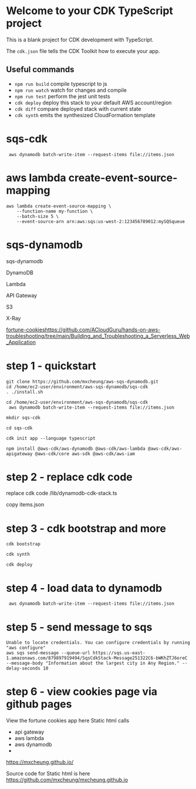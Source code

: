 # Welcome to your CDK TypeScript project

This is a blank project for CDK development with TypeScript.

The `cdk.json` file tells the CDK Toolkit how to execute your app.

## Useful commands

* `npm run build`   compile typescript to js
* `npm run watch`   watch for changes and compile
* `npm run test`    perform the jest unit tests
* `cdk deploy`      deploy this stack to your default AWS account/region
* `cdk diff`        compare deployed stack with current state
* `cdk synth`       emits the synthesized CloudFormation template


# sqs-cdk


```
 aws dynamodb batch-write-item --request-items file://items.json
```

# aws lambda create-event-source-mapping
```
aws lambda create-event-source-mapping \
    --function-name my-function \
    --batch-size 5 \
    --event-source-arn arn:aws:sqs:us-west-2:123456789012:mySQSqueue
```

# sqs-dynamodb
sqs-dynamodb

DynamoDB

Lambda

API Gateway

S3

X-Ray


[fortune-cookies](https://github.com/ACloudGuru/hands-on-aws-troubleshooting/tree/main/Building_and_Troubleshooting_a_Serverless_Web_Application)https://github.com/ACloudGuru/hands-on-aws-troubleshooting/tree/main/Building_and_Troubleshooting_a_Serverless_Web_Application

# step 1 - quickstart

```
git clone https://github.com/mxcheung/aws-sqs-dynamodb.git
cd /home/ec2-user/environment/aws-sqs-dynamodb/sqs-cdk
. ./install.sh

```

```
cd /home/ec2-user/environment/aws-sqs-dynamodb/sqs-cdk
 aws dynamodb batch-write-item --request-items file://items.json
```


```
mkdir sqs-cdk

cd sqs-cdk

cdk init app --language typescript

npm install @aws-cdk/aws-dynamodb @aws-cdk/aws-lambda @aws-cdk/aws-apigateway @aws-cdk/core aws-sdk @aws-cdk/aws-iam
```

# step 2 - replace cdk code

replace cdk  code /lib/dynamodb-cdk-stack.ts

copy items.json

# step 3 - cdk bootstrap and more

```
cdk bootstrap

cdk synth

cdk deploy
```

# step 4 - load data to dynamodb

```
 aws dynamodb batch-write-item --request-items file://items.json
```

# step 5 - send message  to sqs

```
Unable to locate credentials. You can configure credentials by running "aws configure"
aws sqs send-message --queue-url https://sqs.us-east-1.amazonaws.com/879897919494/SqsCdkStack-Message251322C6-bWKhZTJ6oreC --message-body "Information about the largest city in Any Region." --delay-seconds 10
```


# step 6 - view cookies page via github pages
View the fortune cookies app here
Static html calls 
   * api gateway
   * aws lambda
   * aws dynamodb
   * 
https://mxcheung.github.io/


Source code for Static html is here
https://github.com/mxcheung/mxcheung.github.io
